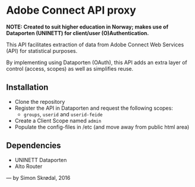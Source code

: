 # Adobe Connect API proxy

**NOTE: Created to suit higher education in Norway; makes use of Dataporten (UNINETT) for client/user (O)Authentication.** 

This API facilitates extraction of data from Adobe Connect Web Services (API) for statistical purposes. 

By implementing using Dataporten (OAuth), this API adds an extra layer of control (access, scopes) as well as simplifies reuse.   

## Installation

- Clone the repository
- Register the API in Dataporten and request the following scopes:
    - `groups`, `userid` and `userid-feide`
- Create a Client Scope named `admin`
- Populate the config-files in /etc (and move away from public html area) 

## Dependencies

- UNINETT Dataporten
- Alto Router

— by Simon Skrødal, 2016
 